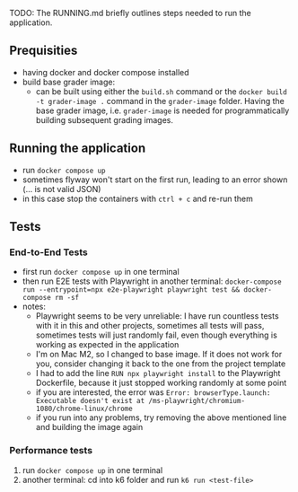 TODO: The RUNNING.md briefly outlines steps needed to run the application.

## Prequisities

- having docker and docker compose installed
- build base grader image:
  - can be built using either the `build.sh` command or the
    `docker build -t grader-image .` command in the `grader-image` folder.
    Having the base grader image, i.e. `grader-image` is needed for
    programmatically building subsequent grading images.

## Running the application

- run `docker compose up`
- sometimes flyway won't start on the first run, leading to an error shown (...
  is not valid JSON)
- in this case stop the containers with `ctrl + c` and re-run them

## Tests

### End-to-End Tests

- first run `docker compose up` in one terminal
- then run E2E tests with Playwright in another terminal:
  `docker-compose run --entrypoint=npx e2e-playwright playwright test && docker-compose rm -sf`
- notes:
  - Playwright seems to be very unreliable: I have run countless tests with it
    in this and other projects, sometimes all tests will pass, sometimes tests
    will just randomly fail, even though everything is working as expected in
    the application
  - I'm on Mac M2, so I changed to base image. If it does not work for you,
    consider changing it back to the one from the project template
  - I had to add the line `RUN npx playwright install` to the Playwright
    Dockerfile, because it just stopped working randomly at some point
  - if you are interested, the error was
    `Error: browserType.launch: Executable doesn't exist at /ms-playwright/chromium-1080/chrome-linux/chrome`
  - if you run into any problems, try removing the above mentioned line and
    building the image again

### Performance tests

1. run `docker compose up` in one terminal
2. another terminal: cd into k6 folder and run `k6 run <test-file>`
